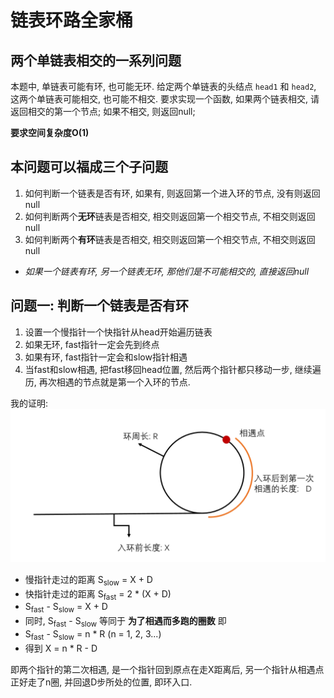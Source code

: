 # 链表环路全家桶

## 两个单链表相交的一系列问题
本题中, 单链表可能有环, 也可能无环. 给定两个单链表的头结点 `head1` 和 `head2`, 这两个单链表可能相交, 也可能不相交.
要求实现一个函数, 如果两个链表相交, 请返回相交的第一个节点; 如果不相交, 则返回null;

**要求空间复杂度O(1)**

## 本问题可以福成三个子问题
1. 如何判断一个链表是否有环, 如果有, 则返回第一个进入环的节点, 没有则返回null
2. 如何判断两个**无环**链表是否相交, 相交则返回第一个相交节点, 不相交则返回null
3. 如何判断两个**有环**链表是否相交, 相交则返回第一个相交节点, 不相交则返回null
- *如果一个链表有环, 另一个链表无环, 那他们是不可能相交的, 直接返回null*

## 问题一: 判断一个链表是否有环
1. 设置一个慢指针一个快指针从head开始遍历链表
2. 如果无环, fast指针一定会先到终点
3. 如果有环, fast指针一定会和slow指针相遇
4. 当fast和slow相遇, 把fast移回head位置, 然后两个指针都只移动一步, 继续遍历, 再次相遇的节点就是第一个入环的节点.

我的证明:
![cycle-1.png](./cycle-1.png)
- 慢指针走过的距离 S<sub>slow</sub> = X + D
- 快指针走过的距离 S<sub>fast</sub> = 2 * (X + D)
- S<sub>fast</sub> - S<sub>slow</sub> = X + D
- 同时, S<sub>fast</sub> - S<sub>slow</sub> 等同于 **为了相遇而多跑的圈数** 即
- S<sub>fast</sub> - S<sub>slow</sub> = n * R (n = 1, 2, 3...)
- 得到 X = n * R - D

即两个指针的第二次相遇, 是一个指针回到原点在走X距离后, 另一个指针从相遇点正好走了n圈, 并回退D步所处的位置, 即环入口.
